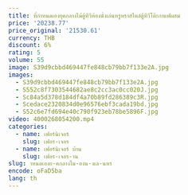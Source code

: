 ```yaml
---
title: ที่กําหนดเองยุคกลางไม้ตู้ทีวีห้องนั่งเล่นหรูหราสไตล์ตู้ทีวีโต๊ะกาแฟผสม
price: '20238.77'
price_original: '21530.61'
currency: THB
discount: 6%
rating: 5
volume: 55
image: S39d9cbbd469447fe848cb79bb7f133e2A.jpg
images:
  - S39d9cbbd469447fe848cb79bb7f133e2A.jpg
  - S552c8f7303544682ae8c2cc3ac0cc020J.jpg
  - Sc84a5d378d184df4a70b89fd286389c3R.jpg
  - Scedace2320834d0e96576ebf3cada19bd.jpg
  - S52c6e7fd694e40c790f923eb78be5896F.jpg
video: 4000268054200.mp4
categories:
  - name: เฟอร์นิเจอร์
    slug: เฟอร-เจอร
  - name: เฟอร์นิเจอร์ บ้าน
    slug: เฟอร-เจอร-าน
slug: าหนดเองย-คกลางไม-องน-งเล-นหร
encode: oFaD5ba
lang: th
---
```

  